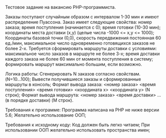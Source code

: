 Тестовое задание на вакансию PHP-программиста.

Заказы поступают случайным образом с интервалом 1-30 мин и имеют распределение Пуассона. Заказ имеет следующие свойства:
номер заказа;
время поступления (начинается с 0);
время готовки (10-30 мин);
координаты места доставки (x,y) (целые числа -1000 <= x,y <= 1000);
Координаты базовой точки (0,0), скорость передвижения постоянная 60 ед./мин, максимальное число одновременно готовящихся заказов не более 2-х.
Требуется сформировать маршруты доставки с условиями:
максимальное число заказов в маршруте не более 3-х;
время доставки каждого заказа не более 60 мин от момента поступления в систему;
формировать маршрут максимально большим, если возможно.

Логика работы:
Сгенерировать N заказов согласно свойствам. (N=10...100);
Вывести получившиеся заказы и сформированные маршруты в консоль;
Формат вывода заказа: <номер заказа> <время поступления> <время готовки> <координата x> <координата y> (N строк);
Формат вывода маршрута: <номер заказа> <время доставки> … (в порядке доставки) (M строк).

Требования к программе:
Программа написана на PHP не ниже версии 5.6;
Желательно использование ООП;

Требования к исходному коду:
Код должен быть легко читаем;
При использовании ООП желательно использовать пространства имен;
